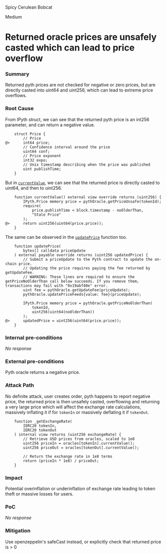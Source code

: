 Spicy Cerulean Bobcat

Medium

# Returned oracle prices are unsafely casted which can lead to price overflow

### Summary

Returned pyth prices are not checked for negative or zero prices, but are directly casted into uint64 and uint256, which can lead to extreme price overflows.

### Root Cause


From IPyth struct, we can see that the returned pyth price is an int256 parameter, and can return a negative value.

```solidity
    struct Price {
        // Price
@>      int64 price;
        // Confidence interval around the price
        uint64 conf;
        // Price exponent
        int32 expo;
        // Unix timestamp describing when the price was published
        uint publishTime;
    }
```   
But in [`currentValue`](https://github.com/sherlock-audit/2024-11-oku/blob/e844037b3fcd8288efe10a2f1cf43e62bad7b4e1/oku-custom-order-types/contracts/oracle/External/PythOracle.sol#L32), we can see that the returned price is directly casted to uint64, and then to uint256.
 
```solidity
    function currentValue() external view override returns (uint256) {
        IPyth.Price memory price = pythOracle.getPriceUnsafe(tokenId);
        require(
            price.publishTime < block.timestamp - noOlderThan,
            "Stale Price"
        );
@>      return uint256(uint64(price.price));
    }
```

The same can be observed in the [`updatePrice`](https://github.com/sherlock-audit/2024-11-oku/blob/e844037b3fcd8288efe10a2f1cf43e62bad7b4e1/oku-custom-order-types/contracts/oracle/External/PythOracle.sol#L26C1-L50C1) function too.
```solidity
    function updatePrice(
        bytes[] calldata priceUpdate
    ) external payable override returns (uint256 updatedPrice) {
        // Submit a priceUpdate to the Pyth contract to update the on-chain price.
        // Updating the price requires paying the fee returned by getUpdateFee.
        // WARNING: These lines are required to ensure the getPriceNoOlderThan call below succeeds. If you remove them, transactions may fail with "0x19abf40e" error.
        uint fee = pythOracle.getUpdateFee(priceUpdate);
        pythOracle.updatePriceFeeds{value: fee}(priceUpdate);

        IPyth.Price memory price = pythOracle.getPriceNoOlderThan(
            tokenId,
            uint256(uint64(noOlderThan))
        );
@>      updatedPrice = uint256(uint64(price.price));
    }
```

### Internal pre-conditions

_No response_

### External pre-conditions

Pyth oracle returns a negative price.

### Attack Path

No definite attack, user creates order, pyth happens to report negative price, the returned price is then unsafely casted, overflowing and returning a very large price which will affect the exchange rate calculations, massively inflating it if for `tokenIn` or massively deflating it if `tokenOut`.

```solidity
    function _getExchangeRate(
        IERC20 tokenIn,
        IERC20 tokenOut
    ) internal view returns (uint256 exchangeRate) {
        // Retrieve USD prices from oracles, scaled to 1e8
        uint256 priceIn = oracles[tokenIn].currentValue();
        uint256 priceOut = oracles[tokenOut].currentValue();

        // Return the exchange rate in 1e8 terms
        return (priceIn * 1e8) / priceOut;
    }
```

### Impact

Potential overinflation or underinflation of exchange rate leading to token theft or massive losses for users.

### PoC

_No response_

### Mitigation

Use openzeppelin's safeCast instead, or explicitly check that returned price is > 0